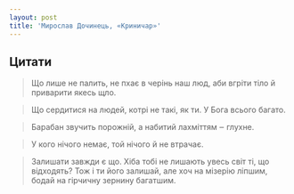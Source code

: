 ```yaml
---
layout: post
title: 'Мирослав Дочинець, «Криничар»'
---
```


## Цитати
>Що лише не палить, не пхає в черінь наш люд, аби вгріти тіло й приварити якесь щло.

>Що сердитися на людей, котрі не такі, як ти. У Бога всього багато.

>Барабан звучить порожній, а набитий лахміттям ‒ глухне.

>У кого нічого немає, той нічого й не втрачає.

>Залишати завжди є що. Хіба тобі не лишають увесь світ ті, що відходять? Тож і ти його залишай, але хоч на мізерію ліпшим, бодай на гірчичну зернину багатшим.

>
